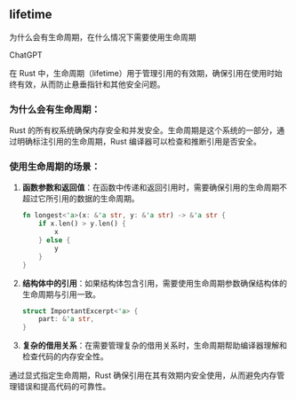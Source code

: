 ## lifetime

为什么会有生命周期，在什么情况下需要使用生命周期

ChatGPT

在 Rust 中，生命周期（lifetime）用于管理引用的有效期，确保引用在使用时始终有效，从而防止悬垂指针和其他安全问题。

### 为什么会有生命周期：

Rust 的所有权系统确保内存安全和并发安全。生命周期是这个系统的一部分，通过明确标注引用的生命周期，Rust 编译器可以检查和推断引用是否安全。

### 使用生命周期的场景：

1. **函数参数和返回值**：在函数中传递和返回引用时，需要确保引用的生命周期不超过它所引用的数据的生命周期。

   ```rust
   fn longest<'a>(x: &'a str, y: &'a str) -> &'a str {
       if x.len() > y.len() {
           x
       } else {
           y
       }
   }
   ```

2. **结构体中的引用**：如果结构体包含引用，需要使用生命周期参数确保结构体的生命周期与引用一致。

   ```rust
   struct ImportantExcerpt<'a> {
       part: &'a str,
   }
   ```

3. **复杂的借用关系**：在需要管理复杂的借用关系时，生命周期帮助编译器理解和检查代码的内存安全性。

通过显式指定生命周期，Rust 确保引用在其有效期内安全使用，从而避免内存管理错误和提高代码的可靠性。
